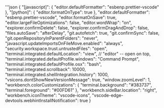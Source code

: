 '''json
{
  "[javascript]": {
    "editor.defaultFormatter": "esbenp.prettier-vscode"
  },
  "[python]": {
    "editor.formatOnType": true
  },
  "editor.defaultFormatter": "esbenp.prettier-vscode",
  "editor.formatOnSave": true,
  "editor.largeFileOptimizations": false,
  "editor.wordWrap": "on",
  "explorer.confirmDelete": false,
  "explorer.confirmDragAndDrop": false,
  "files.autoSave": "afterDelay",
  "git.autofetch": true,
  "git.confirmSync": false,
  "git.openRepositoryInParentFolders": "never",
  "javascript.updateImportsOnFileMove.enabled": "always",
  "security.workspace.trust.untrustedFiles": "open",
  "terminal.integrated.defaultLocation": "view", // "editor" -- open on top,
  "terminal.integrated.defaultProfile.windows": "Command Prompt",
  "terminal.integrated.defaultProfile.osx": "bash",
  "terminal.integrated.scrollback": 10000,
  "terminal.integrated.shellIntegration.history": 1000,
  "vsicons.dontShowNewVersionMessage": true,
  "window.zoomLevel": 1,
  "workbench.colorCustomizations": {
    "terminal.background": "#383737",
    "terminal.foreground": "#00FD61"
  },
  "workbench.sideBar.location": "right",
  "workbench.iconTheme": "vscode-icons",
  "vscode-edge-devtools.webhintInstallNotification": true
}
```
